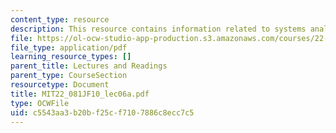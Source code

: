 ```yaml
---
content_type: resource
description: This resource contains information related to systems analysis methodologies.
file: https://ol-ocw-studio-app-production.s3.amazonaws.com/courses/22-081j-introduction-to-sustainable-energy-fall-2010/c5543aa3b20bf25cf7107886c8ecc7c5_MIT22_081JF10_lec06a.pdf
file_type: application/pdf
learning_resource_types: []
parent_title: Lectures and Readings
parent_type: CourseSection
resourcetype: Document
title: MIT22_081JF10_lec06a.pdf
type: OCWFile
uid: c5543aa3-b20b-f25c-f710-7886c8ecc7c5
---
```

